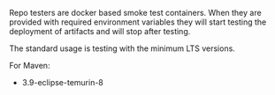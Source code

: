 Repo testers are docker based smoke test containers. When they are provided with required environment
variables they will start testing the deployment of artifacts and will stop after testing.

The standard usage is testing with the minimum LTS versions.

For Maven:
  - 3.9-eclipse-temurin-8


